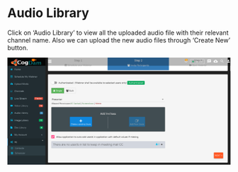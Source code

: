 # Audio Library

Click on ‘Audio Library’ to view all the uploaded audio file with their relevant channel name. Also we can upload the new audio files through ‘Create New’ button.

![](../.gitbook/assets/image%20%28207%29.png)


